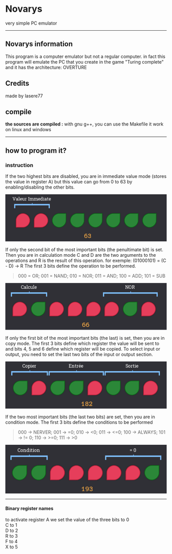 # Novarys
very simple PC emulator

---
## Novarys information
This program is a computer emulator but not a regular computer.
in fact this program will emulate the PC that you create in the game "Turing complete"
and it has the architecture: OVERTURE

## Credits

made by lasere77 


## compile
**the sources are compiled :**
with gnu g++, you can use the Makefile
it work on linux and windows

---
## how to program it?

### instruction

If the two highest bits are disabled, you are in immediate value mode (stores the value in register A)
but this value can go from 0 to 63 by enabling/disabling the other bits.

<img src="README IMG/immediate_value.png">

If only the second bit of the most important bits (the penultimate bit) is set.
Then you are in calculation mode C and D are the two arguments to the operations and R is the result of this operation.
for exemple: (01000101) = (C - D) -> R
The first 3 bits define the operation to be performed.

> 000 = OR; 001 = NAND; 010 = NOR; 011 = AND; 100 = ADD; 101 = SUB

<img src="README IMG/calculation.png">


If only the first bit of the most important bits (the last) is set, then you are in copy mode.
The first 3 bits define which register the value will be sent to and bits 4, 5 and 6 define which register will be copied.
To select input or output, you need to set the last two bits of the input or output section.

<img src="README IMG/copy.png">


If the two most important bits (the last two bits) are set, then you are in condition mode.
The first 3 bits define the conditions to be performed

> 000 -> NERVER; 001 -> =0; 010 -> <0; 011 -> <=0; 100 -> ALWAYS; 101 -> != 0; 110 -> >=0; 111 -> >0

<img src="README IMG/condition.png">

---
#### Binary register names

to activate register A we set the value of the three bits to 0  
C to 1  
D to 2  
R to 3  
F to 4  
X to 5  